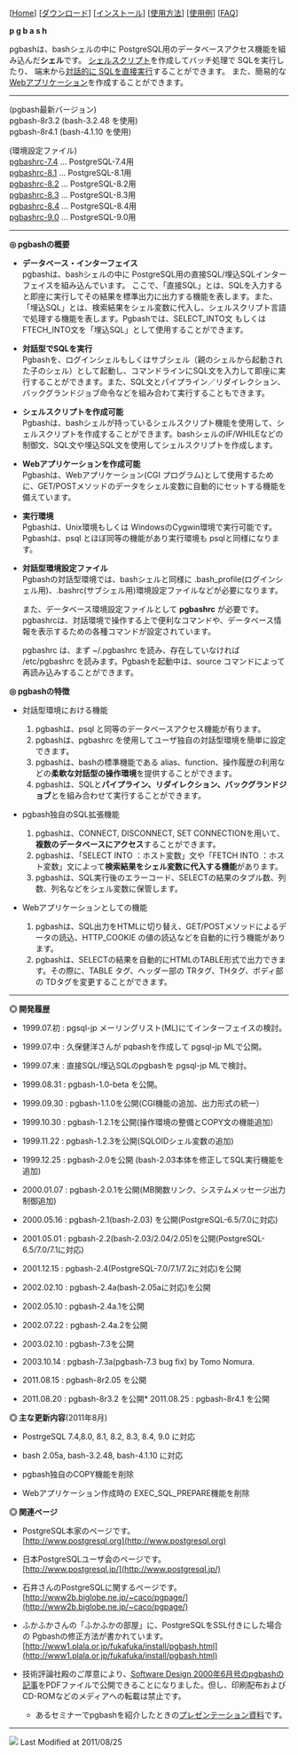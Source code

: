 \[[Home](index-j.html)\] \[[ダウンロード](download-j.html)\] \[[インストール](install-j.html)\] \[[使用方法](usage-j.html)\] \[[使用例](example-j.html)\] \[[FAQ](faq-j.html)\]

  

**p g b a s h**

  

pgbashは、bashシェルの中に PostgreSQL用のデータベースアクセス機能を組み込んだ**シェル**です。 [シェルスクリプト](examples/example01.html)を作成してバッチ処理で SQLを実行したり、 端末から[対話的に SQLを直接実行](examples/example02.html)することができます。 また、簡易的な[Webアプリケーション](examples/example03.html)を作成することができます。  

  
  

* * *

(pgbash最新バージョン)  
pgbash-8r3.2 (bash-3.2.48 を使用)  
pgbash-8r4.1 (bash-4.1.10 を使用)  
  
(環境設定ファイル)  
[pgbashrc-7.4](ftp://db.psn.ne.jp/pub/pgbash/pgbashrc-7.4) ... PostgreSQL-7.4用  
[pgbashrc-8.1](ftp://db.psn.ne.jp/pub/pgbash/pgbashrc-8.1) ... PostgreSQL-8.1用  
[pgbashrc-8.2](ftp://db.psn.ne.jp/pub/pgbash/pgbashrc-8.2) ... PostgreSQL-8.2用  
[pgbashrc-8.3](ftp://db.psn.ne.jp/pub/pgbash/pgbashrc-8.3) ... PostgreSQL-8.3用  
[pgbashrc-8.4](ftp://db.psn.ne.jp/pub/pgbash/pgbashrc-8.4) ... PostgreSQL-8.4用  
[pgbashrc-9.0](ftp://db.psn.ne.jp/pub/pgbash/pgbashrc-9.0) ... PostgreSQL-9.0用  

* * *

  

**◎ pgbashの概要**  

*   **データベース・インターフェイス**  
    pgbashは、bashシェルの中に PostgreSQL用の直接SQL/埋込SQLインターフェイスを組み込んでいます。 ここで、「直接SQL」とは、SQLを入力すると即座に実行してその結果を標準出力に出力する機能を表します。また、「埋込SQL」とは、検索結果をシェル変数に代入し、シェルスクリプト言語で処理する機能を表します。Pgbashでは、SELECT\_INTO文 もしくは　FTECH\_INTO文を「埋込SQL」として使用することができます。  
      
    
*   **対話型でSQLを実行**  
    Pgbashを、ログインシェルもしくはサブシェル（親のシェルから起動された子のシェル）として起動し、コマンドラインにSQL文を入力して即座に実行することができます。また、SQL文とパイプライン／リダイレクション、バックグランドジョブ命令などを組み合わて実行することもできます。  
      
    
*   **シェルスクリプトを作成可能**  
    Pgbashは、bashシェルが持っているシェルスクリプト機能を使用して、シェルスクリプトを作成することができます。bashシェルのIF/WHILEなどの制御文、SQL文や埋込SQL文を使用してシェルスクリプトを作成します。  
      
    
*   **Webアプリケーションを作成可能**  
    Pgbashは、Webアプリケーション(CGI プログラム)として使用するために、GET/POSTメソッドのデータをシェル変数に自動的にセットする機能を備えています。  
      
    
*   **実行環境**  
    Pgbashは、Unix環境もしくは WindowsのCygwin環境で実行可能です。Pgbashは、psql とほぼ同等の機能があり実行環境も psqlと同様になります。  
      
    
*   **対話型環境設定ファイル**  
    Pgbashの対話型環境では、bashシェルと同様に .bash\_profile(ログインシェル用)、.bashrc(サブシェル用)環境設定ファイルなどが必要になります。  
      
    また、データベース環境設定ファイルとして **pgbashrc** が必要です。pgbashrcは、対話環境で操作する上で便利なコマンドや、データベース情報を表示するための各種コマンドが設定されています。  
      
    pgbashrc は、まず ~/.pgbashrc を読み、存在していなければ /etc/pgbashrc を読みます。Pgbashを起動中は、source コマンドによって再読み込みすることができます。  
      
    

  
**◎ pgbashの特徴**  

*   対話型環境における機能
    
    1.  pgbashは、psql と同等のデータベースアクセス機能が有ります。
    2.  pgbashは、pgbashrc を使用してユーザ独自の対話型環境を簡単に設定できます。
    3.  pgbashは、bashの標準機能である alias、function、操作履歴の利用などの**柔軟な対話型の操作環境**を提供することができます。
    4.  pgbashは、SQLと**パイプライン、リダイレクション、バックグランドジョブ**とを組み合わせて実行することができます。
    
      
    
*   pgbash独自のSQL拡張機能
    
    1.  pgbashは、CONNECT, DISCONNECT, SET CONNECTIONを用いて、**複数のデータベースにアクセス**することができます。
    2.  pgbashは、「SELECT INTO ：ホスト変数」文や「FETCH INTO ：ホスト変数」文によって**検索結果をシェル変数に代入する機能**があります。
    3.  pgbashは、SQL実行後のエラーコード、SELECTの結果のタプル数、列数、列名などをシェル変数に保管します。
    
      
    
*   Webアプリケーションとしての機能
    1.  pgbashは、SQL出力をHTMLに切り替え、GET/POSTメソッドによるデータの読込、HTTP\_COOKIE の値の読込などを自動的に行う機能があります。
    2.  pgbashは、SELECTの結果を自動的にHTMLのTABLE形式で出力できます。その際に、TABLE タグ、ヘッダー部の TRタグ、THタグ、ボディ部の TDタグを変更することができます。

* * *

  
**◎ 開発履歴**  

*   1999.07.初 : pgsql-jp メーリングリスト(ML)にてインターフェイスの検討。
*   1999.07.中 : 久保健洋さんが pqbashを作成して pgsql-jp MLで公開。
*   1999.07.末 : 直接SQL/埋込SQLのpgbashを pgsql-jp MLで検討。
*   1999.08.31 : pgbash-1.0-beta を公開。
*   1999.09.30 : pgbash-1.1.0を公開(CGI機能の追加、出力形式の統一）
*   1999.10.30 : pgbash-1.2.1を公開(操作環境の整備とCOPY文の機能追加）
*   1999.11.22 : pgbash-1.2.3を公開(SQLOIDシェル変数の追加)  
    
*   1999.12.25 : pgbash-2.0を公開 (bash-2.03本体を修正してSQL実行機能を追加)
*   2000.01.07 : pgbash-2.0.1を公開(MB関数リンク、システムメッセージ出力制御追加)
*   2000.05.16 : pgbash-2.1(bash-2.03) を公開(PostgreSQL-6.5/7.0に対応)
*   2001.05.01 : pgbash-2.2(bash-2.03/2.04/2.05)を公開(PostgreSQL-6.5/7.0/7.1に対応)
*   2001.12.15 : pgbash-2.4(PostgreSQL-7.0/7.1/7.2に対応)を公開
*   2002.02.10 : pgbash-2.4a(bash-2.05aに対応)を公開
*   2002.05.10 : pgbash-2.4a.1を公開
*   2002.07.22 : pgbash-2.4a.2を公開
*   2003.02.10 : pgbash-7.3を公開
*   2003.10.14 : pgbash-7.3a(pgbash-7.3 bug fix) by Tomo Nomura.
*   2011.08.15 : pgbash-8r2.05 を公開
*   2011.08.20 : pgbash-8r3.2 を公開*   2011.08.25 : pgbash-8r4.1 を公開

  
**◎ 主な更新内容**(2011年8月)  

*   PostrgeSQL 7.4,8.0, 8.1, 8.2, 8.3, 8.4, 9.0 に対応  
    
*   bash 2.05a, bash-3.2.48, bash-4.1.10 に対応  
    
*   pgbash独自のCOPY機能を削除  
    
*   Webアプリケーション作成時の EXEC\_SQL\_PREPARE機能を削除  
    

  
**◎ 関連ページ**  

*   PostgreSQL本家のページです。  
    [http://www.postgresql.org](http://www.postgresql.org)  
    
*   日本PostgreSQLユーザ会のページです。  
    [http://www.postgresql.jp/](http://www.postgresql.jp/)  
    
*   石井さんのPostgreSQLに関するページです。  
    [http://www2b.biglobe.ne.jp/~caco/pgpage/](http://www2b.biglobe.ne.jp/~caco/pgpage/)  
    
*   ふかふかさんの「ふかふかの部屋」に、PostgreSQLをSSL付きにした場合の Pgbashの修正方法が書かれています。  
    [http://www1.plala.or.jp/fukafuka/install/pgbash.html](http://www1.plala.or.jp/fukafuka/install/pgbash.html)  
    
*   技術評論社殿のご厚意により、[Software Design 2000年6月号のpgbashの記事](pgbash_sd.pdf)をPDFファイルで公開できることになりました。但し、印刷配布およびCD-ROMなどのメディアへの転載は禁止です。  
    *   あるセミナーでpgbashを紹介したときの[プレゼンテーション資料](pgbash_peak.pdf)です。  
      
    

  

* * *

![](/cgi-bin/Count.cgi?df=pgbash-jp|dd=E|ft=2) Last Modified at 2011/08/25